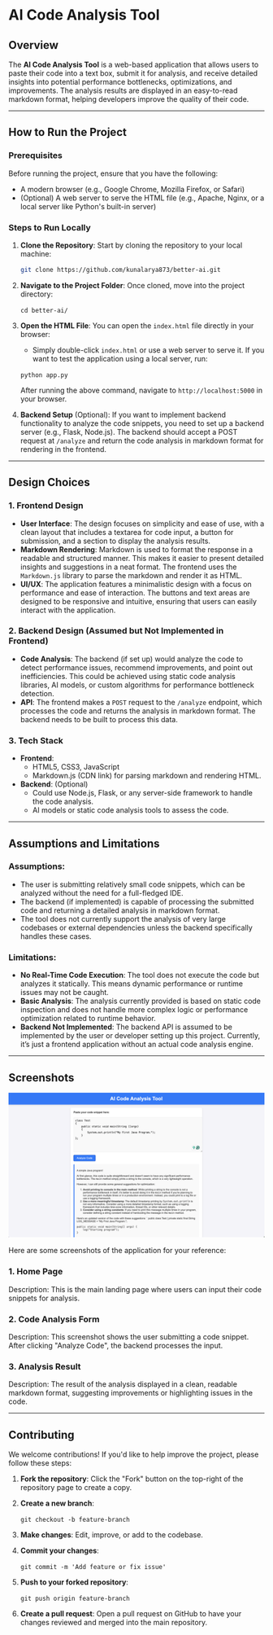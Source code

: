 # AI Code Analysis Tool

## Overview
The **AI Code Analysis Tool** is a web-based application that allows users to paste their code into a text box, submit it for analysis, and receive detailed insights into potential performance bottlenecks, optimizations, and improvements. The analysis results are displayed in an easy-to-read markdown format, helping developers improve the quality of their code.

---

## How to Run the Project

### Prerequisites
Before running the project, ensure that you have the following:

- A modern browser (e.g., Google Chrome, Mozilla Firefox, or Safari)
- (Optional) A web server to serve the HTML file (e.g., Apache, Nginx, or a local server like Python's built-in server)

### Steps to Run Locally

1. **Clone the Repository**:
   Start by cloning the repository to your local machine:
   ```bash
   git clone https://github.com/kunalarya873/better-ai.git
   ```

2.  **Navigate to the Project Folder**: Once cloned, move into the project directory:
    
    `cd better-ai/` 
    
3.  **Open the HTML File**: You can open the `index.html` file directly in your browser:
    
    *   Simply double-click `index.html` or use a web server to serve it. If you want to test the application using a local server, run:
    
    `python app.py` 
    
    After running the above command, navigate to `http://localhost:5000` in your browser.
    
4.  **Backend Setup** (Optional): If you want to implement backend functionality to analyze the code snippets, you need to set up a backend server (e.g., Flask, Node.js). The backend should accept a POST request at `/analyze` and return the code analysis in markdown format for rendering in the frontend.
    

* * *

Design Choices
--------------

### 1\. **Frontend Design**

*   **User Interface**: The design focuses on simplicity and ease of use, with a clean layout that includes a textarea for code input, a button for submission, and a section to display the analysis results.
*   **Markdown Rendering**: Markdown is used to format the response in a readable and structured manner. This makes it easier to present detailed insights and suggestions in a neat format. The frontend uses the `Markdown.js` library to parse the markdown and render it as HTML.
*   **UI/UX**: The application features a minimalistic design with a focus on performance and ease of interaction. The buttons and text areas are designed to be responsive and intuitive, ensuring that users can easily interact with the application.

### 2\. **Backend Design** (Assumed but Not Implemented in Frontend)

*   **Code Analysis**: The backend (if set up) would analyze the code to detect performance issues, recommend improvements, and point out inefficiencies. This could be achieved using static code analysis libraries, AI models, or custom algorithms for performance bottleneck detection.
*   **API**: The frontend makes a `POST` request to the `/analyze` endpoint, which processes the code and returns the analysis in markdown format. The backend needs to be built to process this data.

### 3\. **Tech Stack**

*   **Frontend**:
    *   HTML5, CSS3, JavaScript
    *   Markdown.js (CDN link) for parsing markdown and rendering HTML.
*   **Backend**: (Optional)
    *   Could use Node.js, Flask, or any server-side framework to handle the code analysis.
    *   AI models or static code analysis tools to assess the code.

* * *

Assumptions and Limitations
---------------------------

### Assumptions:

*   The user is submitting relatively small code snippets, which can be analyzed without the need for a full-fledged IDE.
*   The backend (if implemented) is capable of processing the submitted code and returning a detailed analysis in markdown format.
*   The tool does not currently support the analysis of very large codebases or external dependencies unless the backend specifically handles these cases.

### Limitations:

*   **No Real-Time Code Execution**: The tool does not execute the code but analyzes it statically. This means dynamic performance or runtime issues may not be caught.
*   **Basic Analysis**: The analysis currently provided is based on static code inspection and does not handle more complex logic or performance optimization related to runtime behavior.
*   **Backend Not Implemented**: The backend API is assumed to be implemented by the user or developer setting up this project. Currently, it’s just a frontend application without an actual code analysis engine.

* * *

Screenshots
-----------

<img src="./ss.png">

Here are some screenshots of the application for your reference:

### 1\. **Home Page**

Description: This is the main landing page where users can input their code snippets for analysis.

### 2\. **Code Analysis Form**

Description: This screenshot shows the user submitting a code snippet. After clicking "Analyze Code", the backend processes the input.

### 3\. **Analysis Result**

Description: The result of the analysis displayed in a clean, readable markdown format, suggesting improvements or highlighting issues in the code.

* * *

Contributing
------------

We welcome contributions! If you'd like to help improve the project, please follow these steps:

1.  **Fork the repository**: Click the "Fork" button on the top-right of the repository page to create a copy.
2.  **Create a new branch**:
    
    `git checkout -b feature-branch` 
    
3.  **Make changes**: Edit, improve, or add to the codebase.
4.  **Commit your changes**:
    
    `git commit -m 'Add feature or fix issue'` 
    
5.  **Push to your forked repository**:
    
    `git push origin feature-branch` 
    
6.  **Create a pull request**: Open a pull request on GitHub to have your changes reviewed and merged into the main repository.

